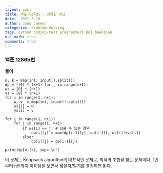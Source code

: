 ```yaml
---
layout: post
title: 백준 Gold5 - 평범한 배낭
date:  2021-3-10
author: Jung Jaeeun
categories: Problem-Solving
tags: python coding-test programmers boj baekjoon
use_math: true
comments: true
---
```


### [백준 12865번](https://www.acmicpc.net/problem/12865)

**풀이**

```python3
n, k = map(int, input().split())
dp = [[0] * (k+1) for _ in range(n+1)]
ws = [0] * (n+1)
vs = [0] * (n+1)
for i in range(1, n+1):
    w, v  = map(int, input().split())
    ws[i] = w
    vs[i] = v

for i in range(1, n+1):
    for j in range(1, k+1):
        if ws[i] <= j: # 담을 수 있는 경우
            dp[i][j] = max(dp[i-1][j], dp[i-1][j-ws[i]]+vs[i])
        else:
            dp[i][j] = dp[i-1][j]

print(dp[n][k], sep='\n')
```

이 문제는 Knapsack algorithm의 대표적인 문제로, 최적의 조합을 찾는 문제이다.
1번부터 n번까지 아이템을 보면서 넣을지/말지를 결정하면 된다.
